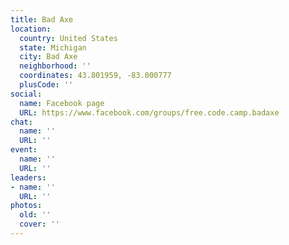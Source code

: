 ```yaml
---
title: Bad Axe
location:
  country: United States
  state: Michigan
  city: Bad Axe
  neighborhood: ''
  coordinates: 43.801959, -83.000777
  plusCode: ''
social:
  name: Facebook page
  URL: https://www.facebook.com/groups/free.code.camp.badaxe
chat:
  name: ''
  URL: ''
event:
  name: ''
  URL: ''
leaders:
- name: ''
  URL: ''
photos:
  old: ''
  cover: ''
---
```

